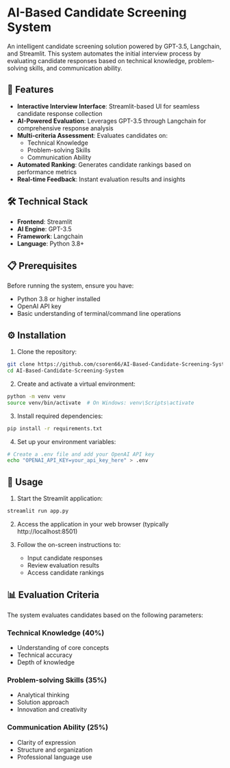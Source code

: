 # AI-Based Candidate Screening System

An intelligent candidate screening solution powered by GPT-3.5, Langchain, and Streamlit. This system automates the initial interview process by evaluating candidate responses based on technical knowledge, problem-solving skills, and communication ability.

## 🚀 Features

- **Interactive Interview Interface**: Streamlit-based UI for seamless candidate response collection
- **AI-Powered Evaluation**: Leverages GPT-3.5 through Langchain for comprehensive response analysis
- **Multi-criteria Assessment**: Evaluates candidates on:
  - Technical Knowledge
  - Problem-solving Skills
  - Communication Ability
- **Automated Ranking**: Generates candidate rankings based on performance metrics
- **Real-time Feedback**: Instant evaluation results and insights

## 🛠️ Technical Stack

- **Frontend**: Streamlit
- **AI Engine**: GPT-3.5
- **Framework**: Langchain
- **Language**: Python 3.8+

## 📋 Prerequisites

Before running the system, ensure you have:

- Python 3.8 or higher installed
- OpenAI API key
- Basic understanding of terminal/command line operations

## ⚙️ Installation

1. Clone the repository:
```bash
git clone https://github.com/csoren66/AI-Based-Candidate-Screening-System.git
cd AI-Based-Candidate-Screening-System
```

2. Create and activate a virtual environment:
```bash
python -m venv venv
source venv/bin/activate  # On Windows: venv\Scripts\activate
```

3. Install required dependencies:
```bash
pip install -r requirements.txt
```

4. Set up your environment variables:
```bash
# Create a .env file and add your OpenAI API key
echo "OPENAI_API_KEY=your_api_key_here" > .env
```

## 🚀 Usage

1. Start the Streamlit application:
```bash
streamlit run app.py
```

2. Access the application in your web browser (typically http://localhost:8501)

3. Follow the on-screen instructions to:
   - Input candidate responses
   - Review evaluation results
   - Access candidate rankings

## 📊 Evaluation Criteria

The system evaluates candidates based on the following parameters:

### Technical Knowledge (40%)
- Understanding of core concepts
- Technical accuracy
- Depth of knowledge

### Problem-solving Skills (35%)
- Analytical thinking
- Solution approach
- Innovation and creativity

### Communication Ability (25%)
- Clarity of expression
- Structure and organization
- Professional language use

